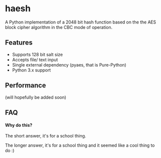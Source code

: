 haesh
=====

A Python implementation of a 2048 bit hash function based on the the AES block cipher algorithm in the CBC mode of operation.


Features
--------

* Supports 128 bit salt size
* Accepts file/ text input
* Single external dependency (pyaes, that is Pure-Python)
* Python 3.x support


Performance
-----------

(will hopefully be added soon)


FAQ
---

#### Why do this?

The short answer, it's for a school thing.

The longer answer,  it's for a school thing and it seemed like a cool thing to do :)
